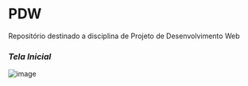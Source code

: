 # PDW
Repositório destinado a disciplina de Projeto de Desenvolvimento Web

### *Tela Inicial*

![image](https://user-images.githubusercontent.com/73426079/195737453-cdef6012-a49b-4f49-9193-a77bc2cd6fa6.png)
